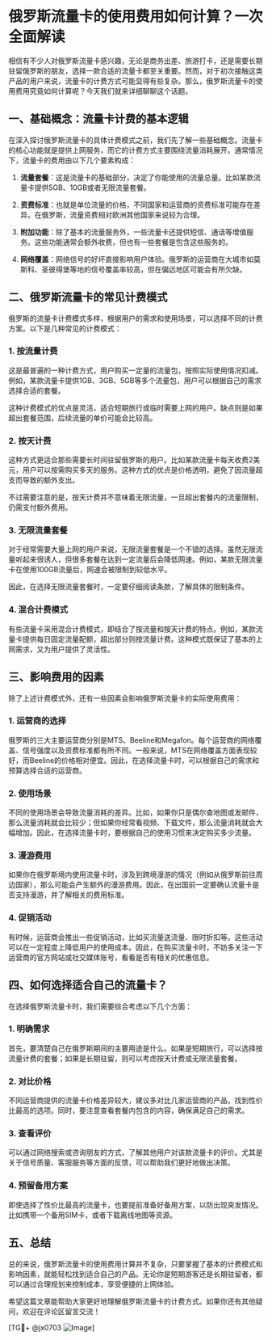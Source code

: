 # 俄罗斯流量卡的使用费用如何计算？一次全面解读

相信有不少人对俄罗斯流量卡感兴趣，无论是商务出差、旅游打卡，还是需要长期驻留俄罗斯的朋友，选择一款合适的流量卡都至关重要。然而，对于初次接触这类产品的用户来说，流量卡的计费方式可能显得有些复杂。那么，俄罗斯流量卡的使用费用究竟如何计算呢？今天我们就来详细聊聊这个话题。

## 一、基础概念：流量卡计费的基本逻辑

在深入探讨俄罗斯流量卡的具体计费模式之前，我们先了解一些基础概念。流量卡的核心功能就是提供上网服务，而它的计费方式主要围绕流量消耗展开。通常情况下，流量卡的费用由以下几个要素构成：

1. **流量套餐**：这是流量卡的基础部分，决定了你能使用的流量总量。比如某款流量卡提供5GB、10GB或者无限流量套餐。
   
2. **资费标准**：也就是单位流量的价格，不同国家和运营商的资费标准可能存在差异。在俄罗斯，流量资费相对欧洲其他国家来说较为合理。

3. **附加功能**：除了基本的流量服务外，一些流量卡还提供短信、通话等增值服务。这些功能通常会额外收费，但也有一些套餐是包含这些服务的。

4. **网络覆盖**：网络信号的好坏直接影响用户体验。俄罗斯的运营商在大城市如莫斯科、圣彼得堡等地的信号覆盖率较高，但在偏远地区可能会有所欠缺。

## 二、俄罗斯流量卡的常见计费模式

俄罗斯的流量卡计费模式多样，根据用户的需求和使用场景，可以选择不同的计费方案。以下是几种常见的计费模式：

### 1. **按流量计费**

这是最普遍的一种计费方式，用户购买一定量的流量包，按照实际使用情况扣减。例如，某款流量卡提供1GB、3GB、5GB等多个流量包，用户可以根据自己的需求选择合适的套餐。

这种计费模式的优点是灵活，适合短期旅行或临时需要上网的用户。缺点则是如果超出套餐范围，后续流量的单价可能会比较高。

### 2. **按天计费**

这种方式更适合那些需要长时间驻留俄罗斯的用户。比如某款流量卡每天收费2美元，用户可以按需购买多天的服务。这种方式的优点是价格透明，避免了因流量超支而导致的额外支出。

不过需要注意的是，按天计费并不意味着无限流量，一旦超出套餐内的流量限制，仍需支付额外费用。

### 3. **无限流量套餐**

对于经常需要大量上网的用户来说，无限流量套餐是一个不错的选择。虽然无限流量听起来很诱人，但很多套餐在达到一定流量后会降低网速。例如，某款无限流量卡在使用100GB流量后，网速会被限制到较低水平。

因此，在选择无限流量套餐时，一定要仔细阅读条款，了解具体的限制条件。

### 4. **混合计费模式**

有些流量卡采用混合计费模式，即结合了按流量和按天计费的特点。例如，某款流量卡提供每日固定流量配额，超出部分则按流量计费。这种模式既保证了基本的上网需求，又为用户提供了灵活性。

## 三、影响费用的因素

除了上述计费模式外，还有一些因素会影响俄罗斯流量卡的实际使用费用：

### 1. **运营商的选择**

俄罗斯的三大主要运营商分别是MTS、Beeline和Megafon。每个运营商的网络覆盖、信号强度以及资费标准都有所不同。一般来说，MTS在网络覆盖方面表现较好，而Beeline的价格相对便宜。因此，在选择流量卡时，可以根据自己的需求和预算选择合适的运营商。

### 2. **使用场景**

不同的使用场景会导致流量消耗的差异。比如，如果你只是偶尔查地图或发邮件，那么流量消耗就会比较少；但如果你经常看视频、下载文件，那么流量消耗就会大幅增加。因此，在选择流量卡时，要根据自己的使用习惯来决定购买多少流量。

### 3. **漫游费用**

如果你在俄罗斯境内使用流量卡时，涉及到跨境漫游的情况（例如从俄罗斯前往周边国家），那么可能会产生额外的漫游费用。因此，在出国前一定要确认流量卡是否支持漫游，并了解相关的费用标准。

### 4. **促销活动**

有时候，运营商会推出一些促销活动，比如买流量送流量、限时折扣等。这些活动可以在一定程度上降低用户的使用成本。因此，在购买流量卡时，不妨多关注一下运营商的官方网站或社交媒体账号，看看是否有相关的优惠信息。

## 四、如何选择适合自己的流量卡？

在选择俄罗斯流量卡时，我们需要综合考虑以下几个方面：

### 1. **明确需求**

首先，要清楚自己在俄罗斯期间的主要用途是什么。如果是短期旅行，可以选择按流量计费的套餐；如果是长期驻留，则可以考虑按天计费或无限流量套餐。

### 2. **对比价格**

不同运营商提供的流量卡价格差异较大，建议多对比几家运营商的产品，找到性价比最高的选项。同时，要注意查看套餐内包含的内容，确保满足自己的需求。

### 3. **查看评价**

可以通过网络搜索或咨询朋友的方式，了解其他用户对该款流量卡的评价。尤其是关于信号质量、客服服务等方面的反馈，可以帮助我们更好地做出决策。

### 4. **预留备用方案**

即使选择了性价比最高的流量卡，也要提前准备好备用方案，以防出现突发情况。比如携带一个备用SIM卡，或者下载离线地图等资源。

## 五、总结

总的来说，俄罗斯流量卡的使用费用计算并不复杂，只要掌握了基本的计费模式和影响因素，就能轻松找到适合自己的产品。无论你是短期游客还是长期驻留者，都可以通过合理规划来控制成本，享受便捷的上网体验。

希望这篇文章能帮助大家更好地理解俄罗斯流量卡的计费方式。如果你还有其他疑问，欢迎在评论区留言交流！

[TG💪+ @jx0703 ![Image](https://github.com/user-attachments/assets/dbca1d08-cadb-493c-b0ec-ad6f7a83f270)]